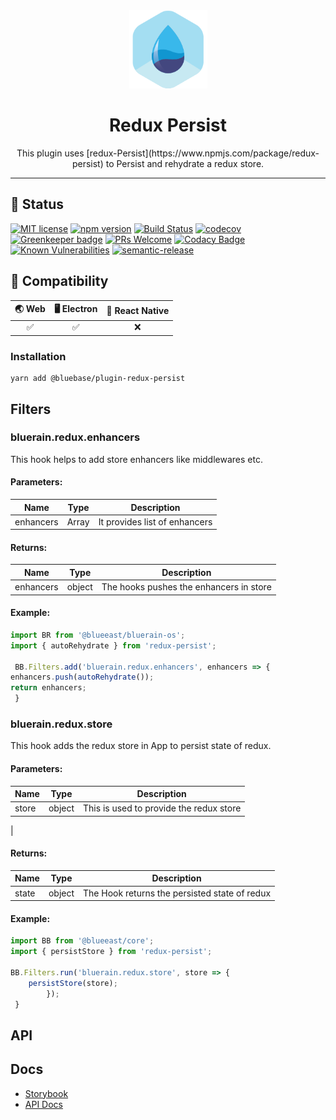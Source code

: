 <div align="center">
	<img width=125 height=125 src="assets/common/logo.png">
  <h1>
		Redux Persist
	</h1>
  <p>This plugin uses [redux-Persist](https://www.npmjs.com/package/redux-persist) to Persist and rehydrate a redux store.</p>
</div>

<hr />

## 🎊 Status

[![MIT license](https://img.shields.io/badge/license-MIT-brightgreen.svg)](http://opensource.org/licenses/MIT)
[![npm version](https://img.shields.io/npm/v/plugin-redux-persist.svg?style=flat)](https://npmjs.org/package/plugin-redux-persist "View this project on npm")
[![Build Status](https://travis-ci.com/BlueBaseJS/plugin-redux-persist.svg?branch=master)](https://travis-ci.com/BlueBaseJS/plugin-redux-persist)
[![codecov](https://codecov.io/gh/BlueBaseJS/plugin-redux-persist/branch/master/graph/badge.svg)](https://codecov.io/gh/BlueBaseJS/plugin-redux-persist)
[![Greenkeeper badge](https://badges.greenkeeper.io/BlueBaseJS/plugin-redux-persist.svg)](https://greenkeeper.io/) [![PRs Welcome](https://img.shields.io/badge/PRs-welcome-brightgreen.svg)](https://github.com/BlueBaseJS/plugin-redux-persist/blob/master/CONTRIBUTING.md)
[![Codacy Badge](https://api.codacy.com/project/badge/Grade/3c79162871414b6aa7c15d1a423adeca)](https://www.codacy.com/app/BlueBaseJS/plugin-redux-persist?utm_source=github.com&amp;utm_medium=referral&amp;utm_content=BlueBaseJS/plugin-redux-persist&amp;utm_campaign=Badge_Grade)
[![Known Vulnerabilities](https://snyk.io/test/github/BlueBaseJS/plugin-redux-persist/badge.svg)](https://snyk.io/test/github/BlueBaseJS/plugin-redux-persist)
[![semantic-release](https://img.shields.io/badge/%20%20%F0%9F%93%A6%F0%9F%9A%80-semantic--release-e10079.svg)](https://github.com/semantic-release/semantic-release)

## 🤝 Compatibility

| 🌏 Web | 🖥 Electron | 📱 React Native |
| :---: | :--------: | :------------: |
|✅|✅|❌|

### Installation

```shell
yarn add @bluebase/plugin-redux-persist
```

## Filters

### **bluerain.redux.enhancers**

This hook  helps to add store enhancers like middlewares etc. 

#### **Parameters:**

| Name      | Type            | Description                    |
| --------- | --------------- | ------------------------------ |
| enhancers | Array | It provides list of enhancers |

#### **Returns:**

| Name      | Type            | Description                    |
| --------- | --------------- | ------------------------------ |
| enhancers | object | The hooks pushes the enhancers in store |

#### **Example:**

```javascript
import BR from '@blueeast/bluerain-os';
import { autoRehydrate } from 'redux-persist';

 BB.Filters.add('bluerain.redux.enhancers', enhancers => {
enhancers.push(autoRehydrate());
return enhancers;
 }
```

### **bluerain.redux.store**

This hook adds the redux store in App to persist state of redux.

#### **Parameters:**

| Name      | Type            | Description                    |
| --------- | --------------- | ------------------------------ |
| store | object | This is used to provide the redux store |
|

#### **Returns:**

| Name      | Type            | Description                    |
| --------- | --------------- | ------------------------------ |
| state | object | The Hook returns the persisted state of redux |

#### **Example:**

```javascript
import BB from '@blueeast/core';
import { persistStore } from 'redux-persist';

BB.Filters.run('bluerain.redux.store', store => {
    persistStore(store);
        });
 }
```

## API

<!-- Generated by documentation.js. Update this documentation by updating the source code. -->

## Docs

- [Storybook](https://BlueBaseJS.github.io/plugin-redux-persist/storybook/)
- [API Docs](https://BlueBaseJS.github.io/plugin-redux-persist/)
